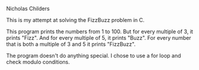 Nicholas Childers

This is my attempt at solving the FizzBuzz problem in C.

This program prints the numbers from 1 to 100. 
But for every multiple of 3, it prints "Fizz".
And for every multiple of 5, it prints "Buzz".
For every number that is both a multiple of 3 and 5 it prints "FizzBuzz".

The program doesn't do anything special. I chose to use a for loop and check modulo conditions.
 
